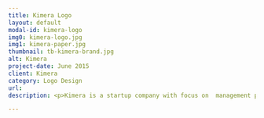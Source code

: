 ```yaml
---
title: Kimera Logo
layout: default
modal-id: kimera-logo
img0: kimera-logo.jpg
img1: kimera-paper.jpg
thumbnail: tb-kimera-brand.jpg
alt: Kimera
project-date: June 2015
client: Kimera
category: Logo Design
url: 
description: <p>Kimera is a startup company with focus on  management platform for social media.</p> <p>I created the brand and website and proposal is be modern and very conceptual.</p>

---
```

